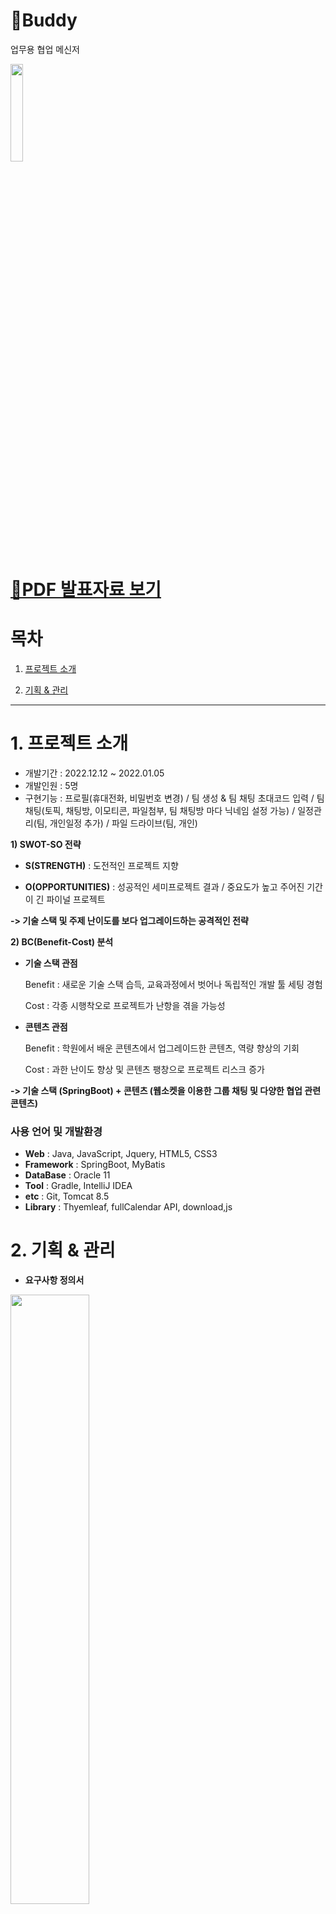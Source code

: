 # 💬Buddy
업무용 협업 메신저

<img src="https://user-images.githubusercontent.com/101914200/220711683-d702c7ce-cf57-4169-ae2f-64c2ea0393c7.PNG" height="20%" width="20%">


# [📄PDF 발표자료 보기](https://drive.google.com/file/d/1j6hIK8pugKLjwkASWmZ9feR84wTMW3F9/view?usp=drive_link)

# 목차

1. [프로젝트 소개](#1-프로젝트-소개)

2. [기획 & 관리](#2-기획--관리)
-------------
# 1. 프로젝트 소개
* 개발기간 : 2022.12.12 ~ 2022.01.05
* 개발인원 : 5명
* 구현기능 : 프로필(휴대전화, 비밀번호 변경) / 팀 생성 & 팀 채팅 초대코드 입력 / 팀 채팅(토픽, 채팅방, 이모티콘, 파일첨부, 팀 채팅방 마다 닉네임 설정 가능) / 일정관리(팀, 개인일정 추가) / 파일 드라이브(팀, 개인)

**1) SWOT-SO 전략**

* **S(STRENGTH)** : 도전적인 프로젝트 지향

* **O(OPPORTUNITIES)** : 성공적인 세미프로젝트 결과 / 중요도가 높고 주어진 기간이 긴 파이널 프로젝트

**-> 기술 스택 및 주제 난이도를 보다 업그레이드하는 공격적인 전략**

**2) BC(Benefit-Cost) 분석**

* **기술 스택 관점**

   Benefit : 새로운 기술 스택 습득, 교육과정에서 벗어나 독립적인 개발 툴 세팅 경험

   Cost : 각종 시행착오로 프로젝트가 난항을 겪을 가능성

* **콘텐츠 관점**

   Benefit : 학원에서 배운 콘텐츠에서 업그레이드한 콘텐츠, 역량 향상의 기회

   Cost : 과한 난이도 향상 및 콘텐츠 팽창으로 프로젝트 리스크 증가

**-> 기술 스택 (SpringBoot) + 콘텐츠 (웹소켓을 이용한 그룹 채팅 및 다양한 협업 관련 콘텐츠)**


### **사용 언어 및 개발환경**
* **Web** : Java, JavaScript, Jquery, HTML5, CSS3
* **Framework** : SpringBoot, MyBatis
* **DataBase** : Oracle 11
* **Tool** : Gradle, IntelliJ IDEA
* **etc** : Git, Tomcat 8.5
* **Library** : Thyemleaf, fullCalendar API, download,js

# 2. 기획 & 관리
* **요구사항 정의서**
<img src="https://user-images.githubusercontent.com/101914200/220872252-a4a685d3-230c-4fd0-8fde-b9b8d7a82da8.jpg" height="50%" width="50%">
<img src="https://user-images.githubusercontent.com/101914200/220872304-8a1be048-2dfc-4254-9bce-b45fa51dfc91.jpg" height="50%" width="50%">



* **작업 일정**
<img width="575" alt="파이널_작업일정" src="https://user-images.githubusercontent.com/101914200/220702637-b93c778e-bdbd-4dc1-a543-23a9e3ad70b1.png">


* **ERD**
<img src="https://user-images.githubusercontent.com/101914200/220873079-f919574b-7f91-4459-ad39-4d3efafe88c2.png" height="70%" width="70%">

-------------
### **[메인 화면]**
![image](https://user-images.githubusercontent.com/101914200/217018605-f1308697-3386-4db3-a099-5fe44748be55.png)
<img width="1127" alt="228262598-5bfb0c38-1b78-45f6-ac2d-e90c8d609edd" src="https://github.com/yujin000/Buddy-Project/assets/101914200/8a707caa-13c1-4a16-8487-c927065ca860">

### **[채팅 화면] - 채팅방 생성, 토픽 생성, 채팅 기능, 이모티콘 기능, 파일 첨부 기능**
![image](https://user-images.githubusercontent.com/101914200/217018249-6ce4929a-f984-4594-8e66-f1ae8c09a05c.png)

### **[파일 드라이브 화면]**
<img width="1269" alt="228264555-63a79b7c-60ae-4f2f-b323-74a3a31863b3" src="https://github.com/ChaSeokHo/Buddy-Project/assets/116864886/c031ed10-bedb-45a6-a8f0-8921461d8dc3">

### **[일정관리 캘린더 화면]**
<img width="1273" alt="228264715-afce99d0-9f6e-4137-8605-2d756d11e4ef" src="https://github.com/ChaSeokHo/Buddy-Project/assets/116864886/ee7feb79-e023-4678-85e5-69f8d7bad7a1">
